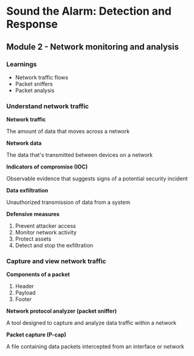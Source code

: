 # Sound the Alarm: Detection and Response

## Module 2 - Network monitoring and analysis

### Learnings

- Network traffic flows
- Packet sniffers
- Packet analysis


### Understand network traffic

**Network traffic**

The amount of data that moves across a network

**Network data**

The data that's transmitted between devices on a network

**Indicators of compromise (IOC)**

Observable evidence that suggests signs of a potential security incident

**Data exfiltration**

Unauthorized transmission of data from a system

**Defensive measures**

1. Prevent attacker access
2. Monitor network activity
3. Protect assets
4. Detect and stop the exfiltration


### Capture and view network traffic

**Components of a packet**

1. Header
2. Payload
3. Footer

**Network protocol analyzer (packet sniffer)**

A tool designed to capture and analyze data traffic within a network

**Packet capture (P-cap)**

A file containing data packets intercepted from an interface or network


